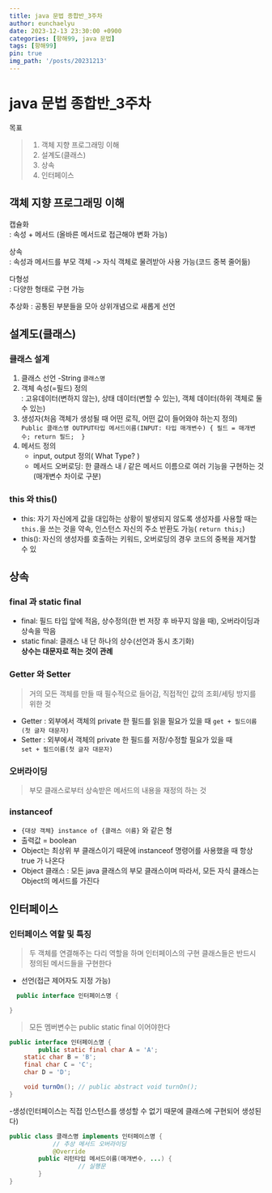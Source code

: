 ```yaml
---
title: java 문법 종합반_3주차
author: eunchaelyu
date: 2023-12-13 23:30:00 +0900
categories: [항해99, java 문법]
tags: [항해99]
pin: true
img_path: '/posts/20231213'
---
```


# java 문법 종합반_3주차    
  목표
> 1. 객체 지향 프로그래밍 이해
> 2. 설계도(클래스)
> 3. 상속
> 4. 인터페이스

## 객체 지향 프로그래밍 이해    
  캡슐화        
: 속성 + 메서드 (올바른 메서드로 접근해야 변화 가능)     

  상속    
: 속성과 메서드를 부모 객체 -> 자식 객체로 물려받아 사용 가능(코드 중복 줄어듦)    

  다형성    
: 다양한 형태로 구현 가능    

  추상화
: 공통된 부분들을 모아 상위개념으로 새롭게 선언    


## 설계도(클래스)  

### 클래스 설계  
  1. 클래스 선언
     -String ``클래스명``
  2. 객체 속성(=필드) 정의    
: 고유데이터(변하지 않는), 상태 데이터(변할 수 있는), 객체 데이터(하위 객체로 둘 수 있는)    
  3. 생성자(처음 객체가 생성될 때 어떤 로직, 어떤 값이 들어와야 하는지 정의)      
     ``Public 클래스명 OUTPUT타입 메서드이름(INPUT: 타입 매개변수) {
                             필드 = 매개변수;
                               return 필드; 
                         }`` 
  4. 메서드 정의    
     - input, output 정의( What Type? )
     - 메서드 오버로딩: 한 클래스 내 / 같은 메서드 이름으로 여러 기능을 구현하는 것(매개변수 차이로 구분)

### this 와 this()
- this: 자기 자신에게 값을 대입하는 상황이 발생되지 않도록 생성자를 사용할 때는 ``this.``을 쓰는 것을 약속, 인스턴스 자신의 주소 반환도 가능( ``return this;``)
- this(): 자신의 생성자를 호출하는 키워드, 오버로딩의 경우 코드의 중복을 제거할 수 있


## 상속

### final 과 static final 
- final: 필드 타입 앞에 적음, 상수정의(한 번 저장 후 바꾸지 않을 때), 오버라이딩과 상속을 막음     
- static final: 클래스 내 단 하나의 상수(선언과 동시 초기화)    
**상수는 대문자로 적는 것이 관례**

### Getter 와 Setter 
> 거의 모든 객체를 만들 때 필수적으로 들어감, 직접적인 값의 조회/세팅 방지를 위한 것     

- Getter : 외부에서 객체의 private 한 필드를 읽을 필요가 있을 때
            ``get + 필드이름(첫 글자 대문자)``
- Setter : 외부에서 객체의 private 한 필드를 저장/수정할 필요가 있을 때  
            ``set + 필드이름(첫 글자 대문자)``

### 오버라이딩
> 부모 클래스로부터 상속받은 메서드의 내용을 재정의 하는 것

### instanceof
- ``{대상 객체} instance of {클래스 이름}`` 와 같은 형
- 출력값 = boolean
- Object는 최상위 부 클래스이기 때문에 instanceof 명령어를 사용했을 때 항상 true 가 나온다
- Object 클래스 : 모든 java 클래스의 부모 클래스이며 따라서, 모든 자식 클래스는 Object의 메서드를 가진다


## 인터페이스    
### 인터페이스 역할 및 특징  
> 두 객체를 연결해주는 다리 역할을 하며 인터페이스의 구현 클래스들은 반드시 정의된 메서드들을 구현한다
- 선언(접근 제어자도 지정 가능)
  
```java
  public interface 인터페이스명 { 

}
```

> 모든 멤버변수는 public static final 이어야한다

```java
public interface 인터페이스명 { 
		public static final char A = 'A';
    static char B = 'B';
    final char C = 'C';
    char D = 'D';

    void turnOn(); // public abstract void turnOn();
}
```

-생성(인터페이스는 직접 인스턴스를 생성할 수 없기 때문에 클래스에 구현되어 생성된다)    

```java
public class 클래스명 implements 인터페이스명 { 
			// 추상 메서드 오버라이딩
			@Override
	    public 리턴타입 메서드이름(매개변수, ...) {
			       // 실행문
	    }
}
```




